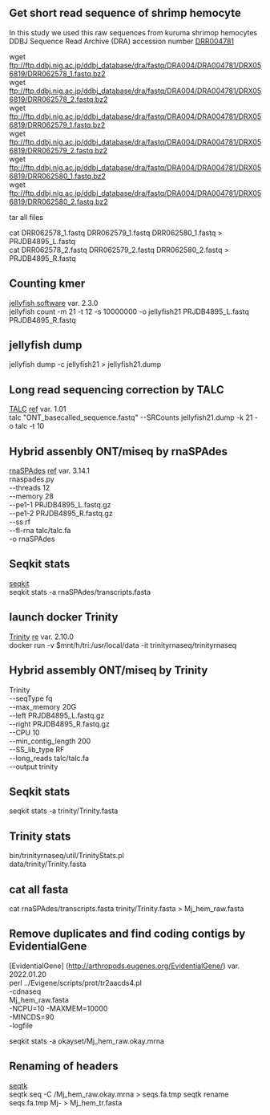 ## Get short read sequence of shrimp hemocyte
In this study we used this raw sequences from kuruma shrimop hemocytes  
DDBJ Sequence Read Archive (DRA) accession number [DRR004781](https://ddbj.nig.ac.jp/DRASearch/submission?acc=DRA004781)  

wget ftp://ftp.ddbj.nig.ac.jp/ddbj_database/dra/fastq/DRA004/DRA004781/DRX056819/DRR062578_1.fastq.bz2  
wget ftp://ftp.ddbj.nig.ac.jp/ddbj_database/dra/fastq/DRA004/DRA004781/DRX056819/DRR062578_2.fastq.bz2  
wget ftp://ftp.ddbj.nig.ac.jp/ddbj_database/dra/fastq/DRA004/DRA004781/DRX056819/DRR062579_1.fastq.bz2  
wget ftp://ftp.ddbj.nig.ac.jp/ddbj_database/dra/fastq/DRA004/DRA004781/DRX056819/DRR062579_2.fastq.bz2  
wget ftp://ftp.ddbj.nig.ac.jp/ddbj_database/dra/fastq/DRA004/DRA004781/DRX056819/DRR062580_1.fastq.bz2  
wget ftp://ftp.ddbj.nig.ac.jp/ddbj_database/dra/fastq/DRA004/DRA004781/DRX056819/DRR062580_2.fastq.bz2  

tar all files  

cat DRR062578_1.fastq DRR062579_1.fastq DRR062580_1.fastq > PRJDB4895_L.fastq  
cat DRR062578_2.fastq DRR062579_2.fastq DRR062580_2.fastq > PRJDB4895_R.fastq

## Counting kmer
[jellyfish software](http://www.genome.umd.edu/jellyfish.html#Release) var. 2.3.0  
jellyfish count -m 21 -t 12 -s 10000000 -o jellyfish21 PRJDB4895_L.fastq PRJDB4895_R.fastq  

## jellyfish dump
jellyfish dump -c jellyfish21 > jellyfish21.dump

## Long read sequencing correction by TALC
[TALC](https://gitlab.igh.cnrs.fr/lbroseus/TALC) [ref](https://academic.oup.com/bioinformatics/advance-article-abstract/doi/10.1093/bioinformatics/btaa634/5872522?redirectedFrom=fulltext) var. 1.01  
talc "ONT_basecalled_sequence.fastq" --SRCounts  jellyfish21.dump -k 21 -o talc -t 10  

## Hybrid assenbly ONT/miseq by rnaSPAdes
[rnaSPAdes](https://cab.spbu.ru/software/rnaspades/) [ref](https://cab.spbu.ru/software/rnaspades/) var. 3.14.1  
rnaspades.py \
--threads 12 \
--memory 28 \
--pe1-1 PRJDB4895_L.fastq.gz \
--pe1-2 PRJDB4895_R.fastq.gz \
--ss rf \
--fl-rna talc/talc.fa \
-o rnaSPAdes

## Seqkit stats
[seqkit](https://bioinf.shenwei.me/seqkit/)  
seqkit stats -a rnaSPAdes/transcripts.fasta

## launch docker Trinity
[Trinity](https://github.com/trinityrnaseq/trinityrnaseq/wiki) [re](https://www.nature.com/articles/nbt.1883) var. 2.10.0  
docker run -v $mnt/h/tri:/usr/local/data -it trinityrnaseq/trinityrnaseq

## Hybrid assembly ONT/miseq by Trinity
Trinity \
--seqType fq \
--max_memory 20G \
--left PRJDB4895_L.fastq.gz \
--right PRJDB4895_R.fastq.gz \
--CPU 10 \
--min_contig_length 200 \
--SS_lib_type RF \
--long_reads talc/talc.fa \
--output trinity

## Seqkit stats
seqkit stats -a trinity/Trinity.fasta

## Trinity stats
bin/trinityrnaseq/util/TrinityStats.pl \
data/trinity/Trinity.fasta

## cat all fasta
cat rnaSPAdes/transcripts.fasta trinity/Trinity.fasta > Mj_hem_raw.fasta

## Remove duplicates and find coding contigs by EvidentialGene
[EvidentialGene] (http://arthropods.eugenes.org/EvidentialGene/) var. 2022.01.20  
perl ../Evigene/scripts/prot/tr2aacds4.pl \
-cdnaseq \
Mj_hem_raw.fasta \
-NCPU=10  -MAXMEM=10000 \
-MINCDS=90 \
-logfile

seqkit stats -a okayset/Mj_hem_raw.okay.mrna

## Renaming of headers
[seqtk](https://github.com/lh3/seqtk)  
seqtk seq -C /Mj_hem_raw.okay.mrna > seqs.fa.tmp
seqtk rename seqs.fa.tmp Mj- > Mj_hem_tr.fasta
